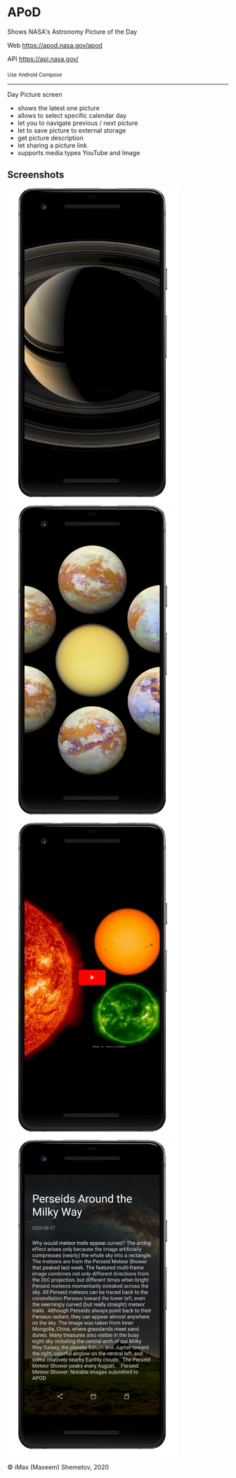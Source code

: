 # APoD

Shows NASA's Astronomy Picture of the Day

Web https://apod.nasa.gov/apod

API https://api.nasa.gov/

<sub>Use Android Compose</sub>

--------------------------

Day Picture screen
<ul>
    <li>shows the latest one picture</li>
    <li>allows to select specific calendar day</li>
    <li>let you to navigate previous / next picture</li>
    <li>let to save picture to external storage</li>
    <li>get picture description</li>
    <li>let sharing a picture link</li>
    <li>supports media types YouTube and Image</li>
</ul>

## Screenshots

![Screenshot](screens/APoD1.png) ![Screenshot](screens/APoD2.png)
![Screenshot](screens/APoD3.png) ![Screenshot](screens/APoD4.png)


© iMax (Maxeem) Shemetov, 2020
